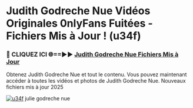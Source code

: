 # Judith Godreche Nue Vidéos Originales 0nlyFans Fuitées - Fichiers Mis à Jour ! (u34f)

<h3>🔴 CLIQUEZ ICI 🌐==►► <a href="https://tinyurl.com/2pmr4ezf" rel="nofollow">Judith Godreche Nue Fichiers Mis à Jour</a></h3>

Obtenez Judith Godreche Nue et tout le contenu. Vous pouvez maintenant accéder à toutes les vidéos et photos de Judith Godreche Nue. Nouveaux fichiers mis à jour 2025

[![u34f](https://i.imgur.com/6SNvagu.gif)](https://tinyurl.com/2pmr4ezf)
julie godreche nue